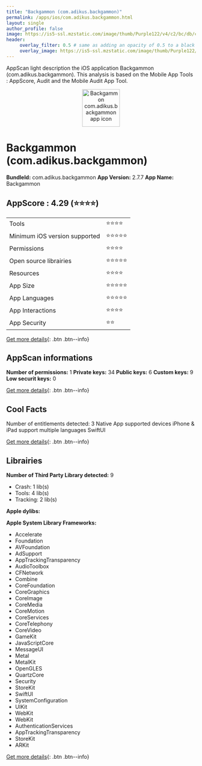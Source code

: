 ```yaml
---
title: "Backgammon (com.adikus.backgammon)"
permalink: /apps/ios/com.adikus.backgammon.html
layout: single
author_profile: false
image: https://is5-ssl.mzstatic.com/image/thumb/Purple122/v4/c2/bc/db/c2bcdbca-6533-d2f4-44ae-ff2f58b7e793/AppIcon-1x_U007emarketing-0-7-0-85-220.png/512x512bb.jpg
header: 
     overlay_filter: 0.5 # same as adding an opacity of 0.5 to a black background
     overlay_image: https://is5-ssl.mzstatic.com/image/thumb/Purple122/v4/c2/bc/db/c2bcdbca-6533-d2f4-44ae-ff2f58b7e793/AppIcon-1x_U007emarketing-0-7-0-85-220.png/512x512bb.jpg
---
```

AppScan light description the iOS application Backgammon (com.adikus.backgammon). This analysis is based on the Mobile App Tools : AppScore, Audit and the Mobile Audit App Tool.

  
  
<div style="text-align: center;"><img src="https://is5-ssl.mzstatic.com/image/thumb/Purple122/v4/c2/bc/db/c2bcdbca-6533-d2f4-44ae-ff2f58b7e793/AppIcon-1x_U007emarketing-0-7-0-85-220.png/512x512bb.jpg" width="100" height="100" alt="Backgammon com.adikus.backgammon app icon"></div>  
  
# Backgammon (com.adikus.backgammon)

**BundleId:** com.adikus.backgammon
**App Version:** 2.7.7
**App Name:** Backgammon


## AppScore : 4.29 (⭐️⭐️⭐️⭐️) 

<table>
<tr><td> Tools </td><td> ⭐️⭐️⭐️⭐️ </td></tr>
<tr><td> Minimum iOS version supported </td><td> ⭐️⭐️⭐️⭐️⭐️ </td></tr>
<tr><td> Permissions </td><td> ⭐️⭐️⭐️⭐️ </td></tr>
<tr><td> Open source librairies </td><td> ⭐️⭐️⭐️⭐️⭐️ </td></tr>
<tr><td> Resources </td><td> ⭐️⭐️⭐️⭐️ </td></tr>
<tr><td> App Size </td><td> ⭐️⭐️⭐️⭐️⭐️ </td></tr>
<tr><td> App Languages </td><td> ⭐️⭐️⭐️⭐️⭐️ </td></tr>
<tr><td> App Interactions </td><td> ⭐️⭐️⭐️⭐️ </td></tr>
<tr><td> App Security </td><td> ⭐️⭐️ </td></tr>
</table>

[Get more details](/pricing.html){: .btn .btn--info}  
  
## AppScan informations 

**Number of permissions:** 1
**Private keys:** 34
**Public keys:** 6
**Custom keys:** 9
**Low securit keys:** 0
  
[Get more details](/pricing.html){: .btn .btn--info}

## Cool Facts

Number of entitlements detected: 3
Native App
supported devices iPhone & iPad
support multiple languages
SwiftUI
  
[Get more details](/pricing.html){: .btn .btn--info}

## Librairies 
**Number of Third Party Library detected:** 9
- Crash: 1 lib(s)
- Tools: 4 lib(s)
- Tracking: 2 lib(s)

**Apple dylibs:**


**Apple System Library Frameworks:**
- Accelerate
- Foundation
- AVFoundation
- AdSupport
- AppTrackingTransparency
- AudioToolbox
- CFNetwork
- Combine
- CoreFoundation
- CoreGraphics
- CoreImage
- CoreMedia
- CoreMotion
- CoreServices
- CoreTelephony
- CoreVideo
- GameKit
- JavaScriptCore
- MessageUI
- Metal
- MetalKit
- OpenGLES
- QuartzCore
- Security
- StoreKit
- SwiftUI
- SystemConfiguration
- UIKit
- WebKit
- WebKit
- AuthenticationServices
- AppTrackingTransparency
- StoreKit
- ARKit


  
[Get more details](/pricing.html){: .btn .btn--info}

